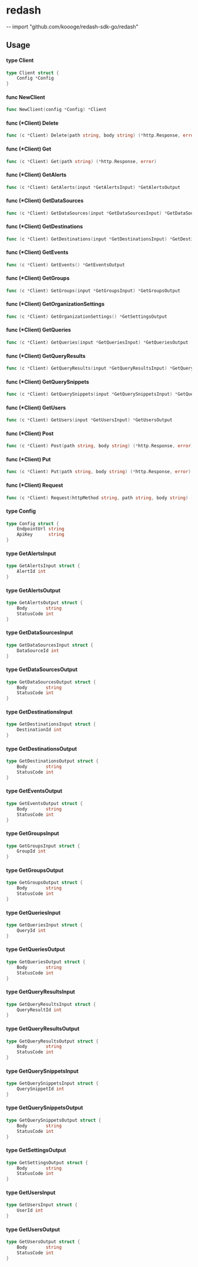 # redash
--
    import "github.com/koooge/redash-sdk-go/redash"


## Usage

#### type Client

```go
type Client struct {
	Config *Config
}
```


#### func  NewClient

```go
func NewClient(config *Config) *Client
```

#### func (*Client) Delete

```go
func (c *Client) Delete(path string, body string) (*http.Response, error)
```

#### func (*Client) Get

```go
func (c *Client) Get(path string) (*http.Response, error)
```

#### func (*Client) GetAlerts

```go
func (c *Client) GetAlerts(input *GetAlertsInput) *GetAlertsOutput
```

#### func (*Client) GetDataSources

```go
func (c *Client) GetDataSources(input *GetDataSourcesInput) *GetDataSourcesOutput
```

#### func (*Client) GetDestinations

```go
func (c *Client) GetDestinations(input *GetDestinationsInput) *GetDestinationsOutput
```

#### func (*Client) GetEvents

```go
func (c *Client) GetEvents() *GetEventsOutput
```

#### func (*Client) GetGroups

```go
func (c *Client) GetGroups(input *GetGroupsInput) *GetGroupsOutput
```

#### func (*Client) GetOrganizationSettings

```go
func (c *Client) GetOrganizationSettings() *GetSettingsOutput
```

#### func (*Client) GetQueries

```go
func (c *Client) GetQueries(input *GetQueriesInput) *GetQueriesOutput
```

#### func (*Client) GetQueryResults

```go
func (c *Client) GetQueryResults(input *GetQueryResultsInput) *GetQueryResultsOutput
```

#### func (*Client) GetQuerySnippets

```go
func (c *Client) GetQuerySnippets(input *GetQuerySnippetsInput) *GetQuerySnippetsOutput
```

#### func (*Client) GetUsers

```go
func (c *Client) GetUsers(input *GetUsersInput) *GetUsersOutput
```

#### func (*Client) Post

```go
func (c *Client) Post(path string, body string) (*http.Response, error)
```

#### func (*Client) Put

```go
func (c *Client) Put(path string, body string) (*http.Response, error)
```

#### func (*Client) Request

```go
func (c *Client) Request(httpMethod string, path string, body string) (*http.Response, error)
```

#### type Config

```go
type Config struct {
	EndpointUrl string
	ApiKey      string
}
```


#### type GetAlertsInput

```go
type GetAlertsInput struct {
	AlertId int
}
```


#### type GetAlertsOutput

```go
type GetAlertsOutput struct {
	Body       string
	StatusCode int
}
```


#### type GetDataSourcesInput

```go
type GetDataSourcesInput struct {
	DataSourceId int
}
```


#### type GetDataSourcesOutput

```go
type GetDataSourcesOutput struct {
	Body       string
	StatusCode int
}
```


#### type GetDestinationsInput

```go
type GetDestinationsInput struct {
	DestinationId int
}
```


#### type GetDestinationsOutput

```go
type GetDestinationsOutput struct {
	Body       string
	StatusCode int
}
```


#### type GetEventsOutput

```go
type GetEventsOutput struct {
	Body       string
	StatusCode int
}
```


#### type GetGroupsInput

```go
type GetGroupsInput struct {
	GroupId int
}
```


#### type GetGroupsOutput

```go
type GetGroupsOutput struct {
	Body       string
	StatusCode int
}
```


#### type GetQueriesInput

```go
type GetQueriesInput struct {
	QueryId int
}
```


#### type GetQueriesOutput

```go
type GetQueriesOutput struct {
	Body       string
	StatusCode int
}
```


#### type GetQueryResultsInput

```go
type GetQueryResultsInput struct {
	QueryResultId int
}
```


#### type GetQueryResultsOutput

```go
type GetQueryResultsOutput struct {
	Body       string
	StatusCode int
}
```


#### type GetQuerySnippetsInput

```go
type GetQuerySnippetsInput struct {
	QuerySnippetId int
}
```


#### type GetQuerySnippetsOutput

```go
type GetQuerySnippetsOutput struct {
	Body       string
	StatusCode int
}
```


#### type GetSettingsOutput

```go
type GetSettingsOutput struct {
	Body       string
	StatusCode int
}
```


#### type GetUsersInput

```go
type GetUsersInput struct {
	UserId int
}
```


#### type GetUsersOutput

```go
type GetUsersOutput struct {
	Body       string
	StatusCode int
}
```
